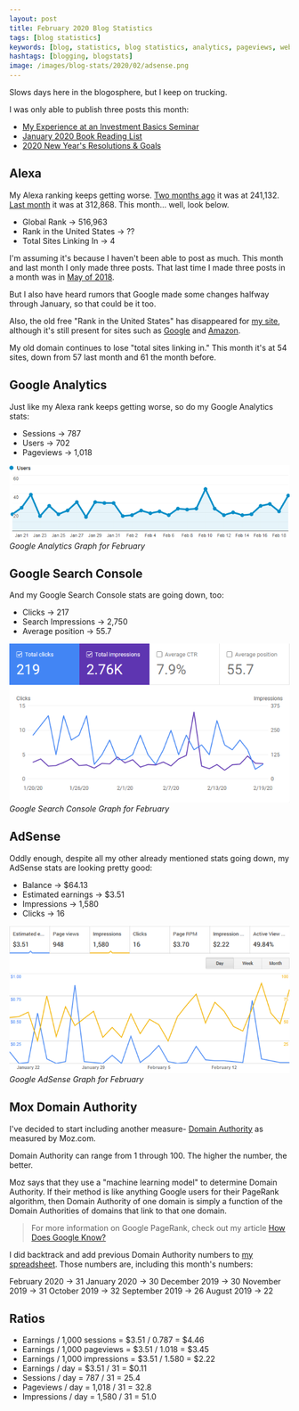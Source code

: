 ```yaml
---
layout: post
title: February 2020 Blog Statistics
tags: [blog statistics]
keywords: [blog, statistics, blog statistics, analytics, pageviews, webmaster, webmaster tools, alexa, google]
hashtags: [blogging, blogstats]
image: /images/blog-stats/2020/02/adsense.png
---
```


Slows days here in the blogosphere, but I keep on trucking.

I was only able to publish three posts this month:

* [My Experience at an Investment Basics Seminar](https://www.joehxblog.com/my-experience-at-an-investment-basics-seminar/)
* [January 2020 Book Reading List](https://www.joehxblog.com/january-2020-book-reading-list/)
* [2020 New Year's Resolutions & Goals](https://www.joehxblog.com/2020-new-years-resolutions-goals/)

## Alexa

My Alexa ranking keeps getting worse. [Two months ago](https://www.joehxblog.com/december-2019-blog-statistics/) it was at 241,132. [Last month](https://www.joehxblog.com/january-2020-blog-statistics/) it was at 312,868. This month... well, look below.

* Global Rank &rarr; 516,963
* Rank in the United States &rarr; ??
* Total Sites Linking In &rarr; 4

I'm assuming it's because I haven't been able to post as much. This month and last month I only made three posts. That last time I made three posts in a month was in [May of 2018](https://www.joehxblog.com/may-2018-blog-statistics/).

But I also have heard rumors that Google made some changes halfway through January, so that could be it too.

Also, the old free "Rank in the United States" has disappeared for [my site](https://www.alexa.com/siteinfo/joehxblog.com), although it's still present for sites such as [Google](https://www.alexa.com/siteinfo/google.com) and [Amazon](https://www.alexa.com/siteinfo/amazon.com).

My old domain continues to lose "total sites linking in." This month it's at 54 sites, down from 57 last month and 61 the month before.

## Google Analytics

Just like my Alexa rank keeps getting worse, so do my Google Analytics stats:

* Sessions &rarr; 787
* Users &rarr; 702
* Pageviews &rarr; 1,018

![Google Analytics Graph for February](/images/blog-stats/2020/02/stats.png)
*Google Analytics Graph for February*

## Google Search Console

And my Google Search Console stats are going down, too:

* Clicks &rarr; 217
* Search Impressions &rarr; 2,750
* Average position &rarr; 55.7

![Google Search Console Graph for February](/images/blog-stats/2020/02/search-console.png)
*Google Search Console Graph for February*

## AdSense

Oddly enough, despite all my other already mentioned stats going down, my AdSense stats are looking pretty good:

* Balance &rarr; $64.13
* Estimated earnings &rarr; $3.51
* Impressions &rarr; 1,580
* Clicks &rarr; 16

![Google AdSense Graph for February](/images/blog-stats/2020/02/adsense.png)
*Google AdSense Graph for February*

## Mox Domain Authority

I've decided to start including another measure- [Domain Authority](https://moz.com/learn/seo/domain-authority) as measured by Moz.com.

Domain Authority can range from 1 through 100. The higher the number, the better.

Moz says that they use a "machine learning model" to determine Domain Authority. If their method is like anything Google users for their PageRank algorithm, then Domain Authority of one domain is simply a function of the Domain Authorities of domains that link to that one domain.

> For more information on Google PageRank, check out my article [How Does Google Know?](https://www.joehxblog.com/how-does-google-know/)

I did backtrack and add previous Domain Authority numbers to [my spreadsheet](https://github.com/hendrixjoseph/hendrixjoseph.github.io/blob/master/_data/blog-stats.csv). Those numbers are, including this month's numbers:

February 2020 &rarr; 31
January 2020 &rarr; 30
December 2019 &rarr; 30
November 2019 &rarr; 31
October 2019 &rarr; 32
September 2019 &rarr; 26
August 2019 &rarr; 22

## Ratios

* Earnings / 1,000 sessions = $3.51 / 0.787 = $4.46
* Earnings / 1,000 pageviews = $3.51 / 1.018 = $3.45
* Earnings / 1,000 impressions = $3.51 / 1.580 = $2.22
* Earnings / day = $3.51 / 31 = $0.11
* Sessions / day = 787 / 31 = 25.4
* Pageviews / day = 1,018 / 31 = 32.8
* Impressions / day = 1,580 / 31 = 51.0
